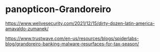 # panopticon-Grandoreiro

https://www.welivesecurity.com/2021/12/15/dirty-dozen-latin-america-amavaldo-zumanek/

https://www.trustwave.com/en-us/resources/blogs/spiderlabs-blog/grandoreiro-banking-malware-resurfaces-for-tax-season/
